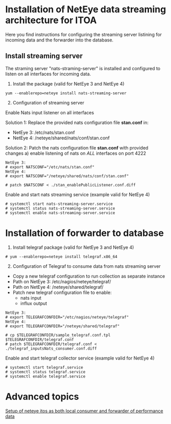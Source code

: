 
# Installation of NetEye data streaming architecture for ITOA

Here you find instructions for configuring the streaming server listining for incoming data and the forwarder into the database.


## Install streaming server

The straming server "nats-straming-server" is installed and configured to listen on all interfaces for incoming data.

1. Install the package (valid for NetEye 3 and NetEye 4)
```
yum --enablerepo=neteye install nats-streaming-server
```

2. Configuration of streaming server

Enable Nats input listener on all interfaces

Solution 1: Replace the provided nats configuration file **stan.conf** in:
- NetEye 3: /etc/nats/stan.conf
- NetEye 4: /neteye/shared/nats/conf/stan.conf

Solution 2: Patch the nats configuration file **stan.conf** with provided changes
a) enable listening of nats on *ALL* interfaces on port 4222
```
NetEye 3: 
# export NATSCONF="/etc/nats/stan.conf"
NetEye 4: 
# export NATSCONF="/neteye/shared/nats/conf/stan.conf"

# patch $NATSCONF < ./stan_enablePublicListener.conf.diff
```

Enable and start nats streaming service (example valid for NetEye 4)
```
# systemctl start nats-streaming-server.service
# systemctl status nats-streaming-server.service
# systemctl enable nats-streaming-server.service
```

# Installation of forwarder to database

1. Install telegraf package (valid for NetEye 3 and NetEye 4)
```
# yum --enablerepo=neteye install telegraf.x86_64
```

2. Configuration of Telegraf to consume data from nats streaming server

- Copy a new telegraf configuration to run collection as separate instance
- Path on NetEye 3: /etc/nagios/neteye/telegraf/ 
- Path on NetEye 4: /neteye/shared/telegraf/
- Patch new telegraf configuration file to enable:
  - nats input 
  - influx output

```
NetEye 3: 
# export TELEGRAFCONFDIR="/etc/nagios/neteye/telegraf"
NetEye 4: 
# export TELEGRAFCONFDIR="/neteye/shared/telegraf"

# cp $TELEGRAFCONFDIR/sample_telegraf.conf.tpl $TELEGRAFCONFDIR/telegraf.conf
# patch $TELEGRAFCONFDIR/telegraf.conf < ./telegraf_inputsNats_consumer.conf.diff
```

Enable and start telegraf collector service (example valid for NetEye 4)
```
# systemctl start telegraf.service
# systemctl status telegraf.service
# systemctl enable telegraf.service
```

# Advanced topics

[Setup of neteye itos as both local consumer and forwarder of performance data](neteye_nats_proxy.md)
